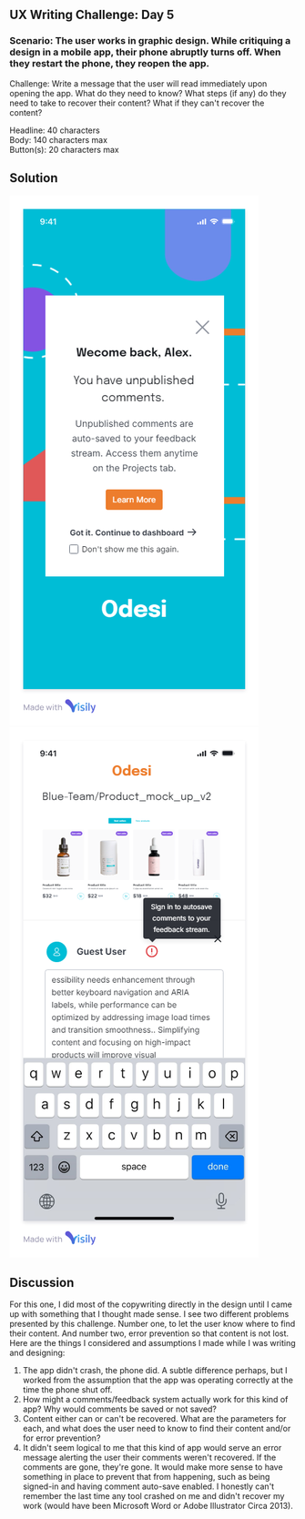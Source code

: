 ## UX Writing Challenge: Day 5
### Scenario: The user works in graphic design. While critiquing a design in a mobile app, their phone abruptly turns off. When they restart the phone, they reopen the app.

Challenge: Write a message that the user will read immediately upon opening the app. What do they need to know? What steps (if any) do they need to take to recover their content? What if they can't recover the content? 

Headline: 40 characters  
Body: 140 characters max  
Button(s): 20 characters max  

## Solution
![mobile wireframe mockup of design app notification](day-5-solution-V1.png)
![mobile wireframe mockup of design app tooltip](day-5-solution-V2.png)


## Discussion
For this one, I did most of the copywriting directly in the design until I came up with something that I thought made sense. I see two different problems presented by this challenge. Number one, to let the user know where to find their content. And number two, error prevention so that content is not lost. Here are the things I considered and assumptions I made while I was writing and designing:  

1. The app didn't crash, the phone did. A subtle difference perhaps,  but I worked from the assumption that the app was operating correctly at the time the phone shut off.
2. How might a comments/feedback system actually work for this kind of app? Why would comments be saved or not saved?
3. Content either can or can't be recovered. What are the parameters for each, and what does the user need to know to find their content and/or for error prevention?
4. It didn't seem logical to me that this kind of app would serve an error message alerting the user their comments weren't recovered. If the comments are gone, they're gone. It would make more sense to have something in place to prevent that from happening, such as being signed-in and having comment auto-save enabled. I honestly can't remember the last time any tool crashed on me and didn't recover my work (would have been Microsoft Word or Adobe Illustrator Circa 2013). 
